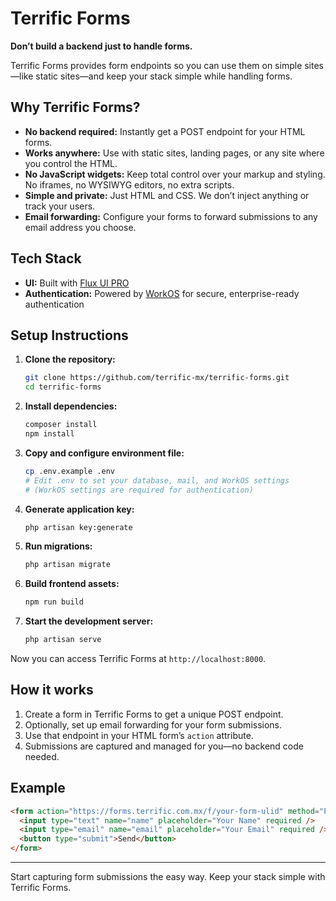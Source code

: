 # Terrific Forms

**Don’t build a backend just to handle forms.**

Terrific Forms provides form endpoints so you can use them on simple sites—like static sites—and keep your stack simple while handling forms.

## Why Terrific Forms?
- **No backend required:** Instantly get a POST endpoint for your HTML forms.
- **Works anywhere:** Use with static sites, landing pages, or any site where you control the HTML.
- **No JavaScript widgets:** Keep total control over your markup and styling. No iframes, no WYSIWYG editors, no extra scripts.
- **Simple and private:** Just HTML and CSS. We don’t inject anything or track your users.
- **Email forwarding:** Configure your forms to forward submissions to any email address you choose.

## Tech Stack
- **UI:** Built with [Flux UI PRO](https://fluxui.dev/)
- **Authentication:** Powered by [WorkOS](https://workos.com/) for secure, enterprise-ready authentication

## Setup Instructions

1. **Clone the repository:**
   ```sh
   git clone https://github.com/terrific-mx/terrific-forms.git
   cd terrific-forms
   ```
2. **Install dependencies:**
   ```sh
   composer install
   npm install
   ```
3. **Copy and configure environment file:**
   ```sh
   cp .env.example .env
   # Edit .env to set your database, mail, and WorkOS settings
   # (WorkOS settings are required for authentication)
   ```
4. **Generate application key:**
   ```sh
   php artisan key:generate
   ```
5. **Run migrations:**
   ```sh
   php artisan migrate
   ```
6. **Build frontend assets:**
   ```sh
   npm run build
   ```
7. **Start the development server:**
   ```sh
   php artisan serve
   ```

Now you can access Terrific Forms at `http://localhost:8000`.

## How it works
1. Create a form in Terrific Forms to get a unique POST endpoint.
2. Optionally, set up email forwarding for your form submissions.
3. Use that endpoint in your HTML form’s `action` attribute.
4. Submissions are captured and managed for you—no backend code needed.

## Example
```html
<form action="https://forms.terrific.com.mx/f/your-form-ulid" method="POST">
  <input type="text" name="name" placeholder="Your Name" required />
  <input type="email" name="email" placeholder="Your Email" required />
  <button type="submit">Send</button>
</form>
```

---

Start capturing form submissions the easy way. Keep your stack simple with Terrific Forms.
